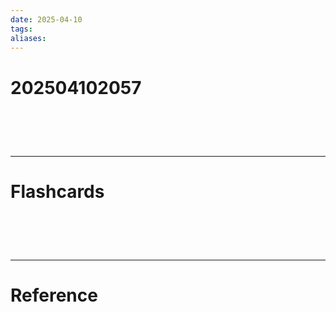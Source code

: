 ```yaml
---
date: 2025-04-10
tags: 
aliases:
---
```

# 202504102057


# ‌
---
# Flashcards


# ‌
---
# Reference
